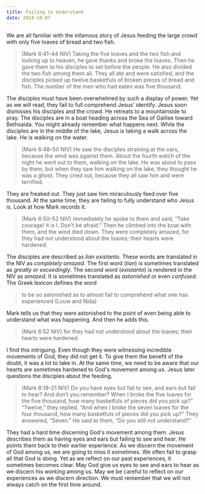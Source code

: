 ```yaml
---
title: Failing to Understand
date: 2014-10-07
---
```

 
We are all familiar with the infamous story of Jesus feeding the large crowd with only five loaves of bread and two fish. 

>(Mark 6:41–44 NIV) Taking the five loaves and the two fish and looking up to heaven, he gave thanks and broke the loaves. Then he gave them to his disciples to set before the people. He also divided the two fish among them all. They all ate and were satisfied, and the disciples picked up twelve basketfuls of broken pieces of bread and fish. The number of the men who had eaten was five thousand. 

The disciples must have been overwhelmed by such a display of power. Yet as we will read, they fail to full comprehend Jesus' identify. Jesus soon dismisses his disciples and the crowd. He retreats to a mountainside to pray. The disciples are in a boat heading across the Sea of Galilee toward Bethsaida. You might already remember what happens next. While the disciples are in the middle of the lake, Jesus is taking a walk across the lake. He is walking *on* the water.

>(Mark 6:48–50 NIV) He saw the disciples straining at the oars, because the wind was against them. About the fourth watch of the night he went out to them, walking on the lake. He was about to pass by them, but when they saw him walking on the lake, they thought he was a ghost. They cried out, because they all saw him and were terrified. 

They are freaked out. They just saw him miraculously feed over five thousand. At the same time, they are failing to fully understand who Jesus is. Look at how Mark records it.

>(Mark 6:50–52 NIV) Immediately he spoke to them and said, “Take courage! It is I. Don’t be afraid.” Then he climbed into the boat with them, and the wind died down. They were completely amazed, for they had not understood about the loaves; their hearts were hardened. 

The disciples are described as *lian existanto*. These words are translated in the NIV as *completely amazed*. The first word (*lian*) is sometimes translated as *greatly* or *exceedingly*. The second word (*existanto*) is rendered in the NIV as *amazed*. It is sometimes translated as *astonished* or even *confused*. The Greek lexicon defines the word

>to be so astonished as to almost fail to comprehend what one has experienced (Louw and Nida)

Mark tells us that they were astonished to the point of even being able to understand what was happening. And then he adds this.

>(Mark 6:52 NIV) for they had not understood about the loaves; their hearts were hardened.

I find this intriguing. Even though they were witnessing incredible movements of God, they did not get it. To give them the benefit of the doubt, it was a lot to take in. At the same time, we need to be aware that our hearts are sometimes hardened to God's movement among us. Jesus later questions the disciples about the feeding.

>(Mark 8:18–21 NIV) Do you have eyes but fail to see, and ears but fail to hear? And don’t you remember? When I broke the five loaves for the five thousand, how many basketfuls of pieces did you pick up?” “Twelve,” they replied. “And when I broke the seven loaves for the four thousand, how many basketfuls of pieces did you pick up?” They answered, “Seven.” He said to them, “Do you still not understand?” 

They had a hard time discerning God's movement among them. Jesus describes them as having eyes and ears but failing to see and hear. He points them back to their earlier experience. As we discern the movement of God among us, we are going to miss it sometimes. We often fail to grasp all that God is doing. Yet as we reflect on our past experiences, it sometimes becomes clear. May God give us eyes to see and ears to hear as we discern his working among us. May we be careful to reflect on our experiences as we discern direction. We must remember that we will not always catch on the first time around.
